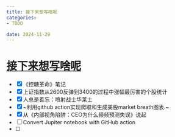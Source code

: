 ```yaml
---
title: 接下来想写啥呢
categories:
- TODO

date: 2024-11-29
---
```


# [接下来想写啥呢](https://github.com/chinobing/chinobing.github.io/issues/2)

- [x] 《控糖革命》笔记
- [x] 上证指数从2600反弹到3400的过程中涨幅最厉害的个股统计
- [x] 人总是善忘：喷射战士华莱士
- [x] ~利用github action实现爬取和生成美股market breath图表.~
- [x] 从《内部视角陷阱：CEO为什么频频预测失误》说起
- [ ] Convert Jupiter notebook with GitHub action
- [ ] 
